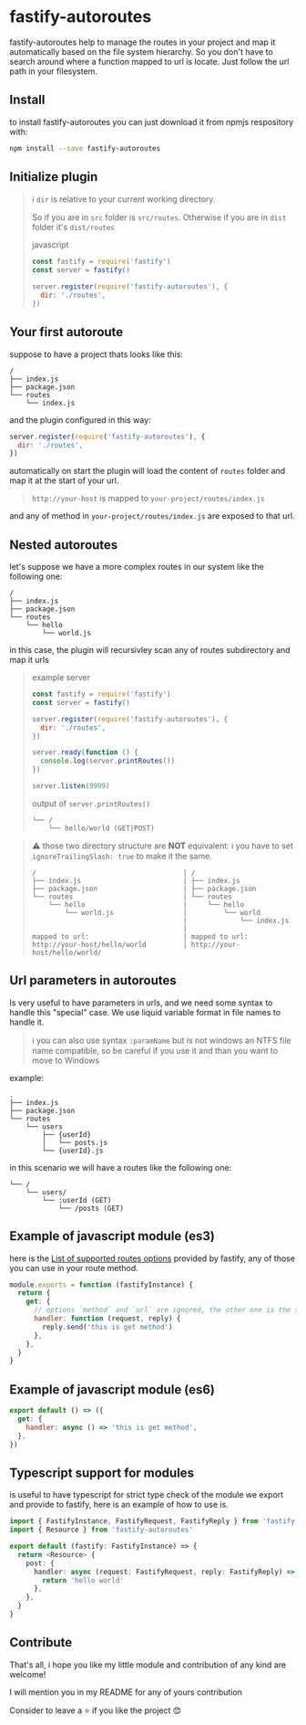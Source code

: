 # fastify-autoroutes

fastify-autoroutes help to manage the routes in your project and map it automatically based on the file system hierarchy. So you don't have to search around where a function mapped to url is locate. Just follow the url path in your filesystem.

## Install

to install fastify-autoroutes you can just download it from npmjs respository with:

```sh
npm install --save fastify-autoroutes
```

## Initialize plugin

> :information_source: `dir` is relative to your current working directory.
>
> So if you are in `src` folder is `src/routes`.
> Otherwise if you are in `dist` folder it's `dist/routes`
>
> javascript
>
> ```javascript
> const fastify = require('fastify')
> const server = fastify()
>
> server.register(require('fastify-autoroutes'), {
>   dir: './routes',
> })
> ```

## Your first autoroute

suppose to have a project thats looks like this:

```text
/
├── index.js
├── package.json
└── routes
    └── index.js
```

and the plugin configured in this way:

```javascript
server.register(require('fastify-autoroutes'), {
  dir: './routes',
})
```

automatically on start the plugin will load the content of `routes` folder and map it at the start of your url.

> `http://your-host` is mapped to `your-project/routes/index.js`

and any of method in `your-project/routes/index.js` are exposed to that url.

## Nested autoroutes

let's suppose we have a more complex routes in our system like the following one:

```text
/
├── index.js
├── package.json
└── routes
    └── hello
        └── world.js
```

in this case, the plugin will recursivley scan any of routes subdirectory and map it urls

> example server
>
> ```javascript
> const fastify = require('fastify')
> const server = fastify()
>
> server.register(require('fastify-autoroutes'), {
>   dir: './routes',
> })
>
> server.ready(function () {
>   console.log(server.printRoutes())
> })
>
> server.listen(9999)
> ```
>
> output of `server.printRoutes()`
>
> ```text
> └── /
>     └── hello/world (GET|POST)
> ```

> :warning: those two directory structure are **NOT** equivalent:
> :information_source: you have to set `ignoreTrailingSlash: true` to make it the same.
>
> ```text
> /                                    | /
> ├── index.js                         | ├── index.js
> ├── package.json                     | ├── package.json
> └── routes                           | └── routes
>     └── hello                        |     └── hello
>         └── world.js                 |         └── world
>                                      |             └── index.js
>                                      |
> mapped to url:                       | mapped to url:
> http://your-host/hello/world         | http://your-host/hello/world/
> ```

## Url parameters in autoroutes

Is very useful to have parameters in urls, and we need some syntax to handle this "special" case. We use liquid variable format in file names to handle it.

> :information_source: you can also use syntax `:paramName` but is not windows an NTFS file name compatible, so be careful if you use it and than you want to move to Windows

example:

```text
.
├── index.js
├── package.json
└── routes
    └── users
        ├── {userId}
        │   └── posts.js
        └── {userId}.js
```

in this scenario we will have a routes like the following one:

```text
└── /
    └── users/
        └── :userId (GET)
            └── /posts (GET)
```

## Example of javascript module (es3)

here is the [List of supported routes options](https://www.fastify.io/docs/latest/Routes/#routes-option) provided by fastify, any of those you can use in your route method.

```javascript
module.exports = function (fastifyInstance) {
  return {
    get: {
      // options `method` and `url` are ignored, the other one is the same
      handler: function (request, reply) {
        reply.send('this is get method')
      },
    },
  }
}
```

## Example of javascript module (es6)

```javascript
export default () => ({
  get: {
    handler: async () => 'this is get method',
  },
})
```

## Typescript support for modules

is useful to have typescript for strict type check of the module we export and provide to fastify, here is an example of how to use is.

```typescript
import { FastifyInstance, FastifyRequest, FastifyReply } from 'fastify'
import { Resource } from 'fastify-autoroutes'

export default (fastify: FastifyInstance) => {
  return <Resource> {
    post: {
      handler: async (request: FastifyRequest, reply: FastifyReply) => {
        return 'hello world'
      },
    },
  }
}
```

## Contribute

That's all, i hope you like my little module and contribution of any kind are welcome!

I will mention you in my README for any of yours contribution

Consider to leave a :star: if you like the project :blush:
